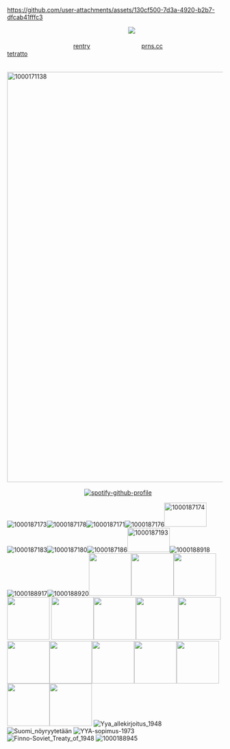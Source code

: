 
https://github.com/user-attachments/assets/130cf500-7d3a-4920-b2b7-dfcab41fffc3


ㅤㅤㅤㅤㅤㅤㅤㅤㅤㅤㅤㅤㅤㅤㅤㅤㅤㅤㅤㅤㅤㅤ![](https://komarev.com/ghpvc/?username=lustangel&label=Soldiers&color=000000)


ㅤㅤㅤㅤㅤㅤㅤㅤㅤㅤㅤㅤ[rentry](https://rentry.co/dolph) ㅤㅤㅤㅤㅤㅤㅤㅤㅤ[prns.cc](https://pronouns.cc/@dolph) ㅤㅤㅤㅤㅤㅤㅤㅤㅤ[tetratto](https://tetratto.com/@xan)

ㅤㅤㅤㅤㅤ<img width="735" height="955" alt="1000171138" src="https://github.com/user-attachments/assets/371505d8-04be-401e-9a17-b3976f291c13" />

ㅤㅤㅤㅤㅤㅤㅤㅤㅤㅤㅤㅤㅤㅤ[![spotify-github-profile](https://spotify-github-profile.kittinanx.com/api/view?uid=31zbblnlr2w65oeixrz3ikwwf7xq&cover_image=true&theme=novatorem&show_offline=true&background_color=121212&interchange=true&bar_color=454545&bar_color_cover=false)](https://github.com/kittinan/spotify-github-profile)

![1000187173](https://github.com/user-attachments/assets/6ebe8fd4-a363-4daa-a862-7c6d2393a890)![1000187178](https://github.com/user-attachments/assets/831adff3-15a1-4442-b9d1-5ff09489163c)![1000187171](https://github.com/user-attachments/assets/78333138-ca6a-4669-9530-1784ef96740e)![1000187176](https://github.com/user-attachments/assets/45306544-58dc-4cfa-9184-e0cb21aabbf2)<img width="99" height="56" alt="1000187174" src="https://github.com/user-attachments/assets/d26c7119-ed41-429a-99cc-3271677b7914" />![1000187183](https://github.com/user-attachments/assets/f43ac18a-b525-4d85-96c5-b4995aaffddc)![1000187180](https://github.com/user-attachments/assets/40fa23d8-d193-42fa-8994-dd51f94a3084)![1000187186](https://github.com/user-attachments/assets/ff3aa070-9aab-45bd-965b-86c3d6043235)<img width="99" height="56" alt="1000187193" src="https://github.com/user-attachments/assets/d3328fea-fb3c-4b01-9991-056059aa1cb2" />![1000188918](https://github.com/user-attachments/assets/68796d29-b8f3-45db-897c-95b7ef8560cb)
![1000188917](https://github.com/user-attachments/assets/e4e72796-41fd-4a56-abae-ed3c051b6b31)![1000188920](https://github.com/user-attachments/assets/13a41e48-36e4-48be-bcb6-33081ac5125e)<img src="https://files.catbox.moe/npmhx6.jpg" width="99"><img src="https://files.catbox.moe/ed6bhr.jpg" width="99"><img src="https://files.catbox.moe/tfztow.jpg" width="99"><img src="https://files.catbox.moe/uze6zk.jpeg" width="99">
<img src="https://files.catbox.moe/rndshz.jpg" width="99"><img src="https://files.catbox.moe/fy8977.jpg" width="99"><img src="https://files.catbox.moe/8300eg.jpg" width="99"><img src="https://files.catbox.moe/97jase.jpg" width="99"><img src="https://files.catbox.moe/k6tovt.jpg" width="99"><img src="https://files.catbox.moe/u8txq1.png" width="99"><img src="https://files.catbox.moe/f3lobv.jpg" width="99"><img src="https://files.catbox.moe/fgtz9o.jpg" width="99"><img src="https://files.catbox.moe/53i4me.jpg" width="99"><img src="https://files.catbox.moe/528b48.jpg" width="99"><img src="https://files.catbox.moe/n9ryv3.jpg" width="99">
![Yya_allekirjoitus_1948](https://github.com/user-attachments/assets/3963ee08-c2cd-4b44-91bf-4b14be145648)
![Suomi_nöyryytetään](https://github.com/user-attachments/assets/1d4e384e-7f9b-419e-a97e-b836ef472dc9)
![YYA-sopimus-1973](https://github.com/user-attachments/assets/0f9a0f49-5c20-495a-89a5-e2db6d189c33)
![Finno-Soviet_Treaty_of_1948](https://github.com/user-attachments/assets/40f11207-3c0c-4a21-a423-a6408c4ca221)
![1000188945](https://github.com/user-attachments/assets/6ce8c3de-73a9-4653-82d3-168b97b14bb7)








